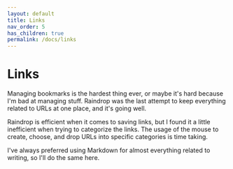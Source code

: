 ```yaml
---
layout: default
title: Links
nav_order: 5
has_children: true
permalink: /docs/links
---
```


# Links

Managing bookmarks is the hardest thing ever, or maybe it's hard because I'm bad at managing stuff. Raindrop was the last attempt to keep everything related to URLs at one place, and it's going well.

Raindrop is efficient when it comes to saving links, but I found it a little inefficient when trying to categorize the links. The usage of the mouse to create, choose, and drop URLs into specific categories is time taking.

I've always preferred using Markdown for almost everything related to writing, so I'll do the same here.
